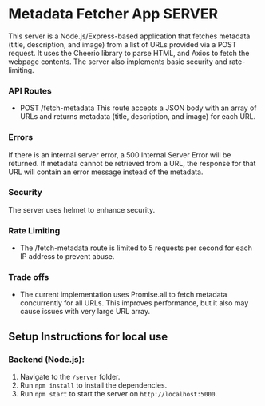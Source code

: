 # Metadata Fetcher App SERVER

This server is a Node.js/Express-based application that fetches metadata (title, description, and image) from a list of URLs provided via a POST request. It uses the Cheerio library to parse HTML, and Axios to fetch the webpage contents. The server also implements basic security and rate-limiting.

### API Routes
- POST /fetch-metadata
This route accepts a JSON body with an array of URLs and returns metadata (title, description, and image) for each URL.

### Errors
If there is an internal server error, a 500 Internal Server Error will be returned.  If metadata cannot be retrieved from a URL, the response for that URL will contain an error message instead of the metadata.

### Security
The server uses helmet to enhance security.

### Rate Limiting
- The /fetch-metadata route is limited to 5 requests per second for each IP address to prevent abuse.

### Trade offs
- The current implementation uses Promise.all to fetch metadata concurrently for all URLs. This improves performance, but it also may cause issues with very large URL array.

## Setup Instructions for local use 

### Backend (Node.js):
1. Navigate to the `/server` folder.
2. Run `npm install` to install the dependencies.
3. Run `npm start` to start the server on `http://localhost:5000`.
